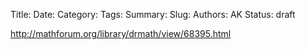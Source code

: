 Title: 
Date: 
Category: 
Tags:
Summary: 
Slug: 
Authors: AK
Status: draft


http://mathforum.org/library/drmath/view/68395.html
